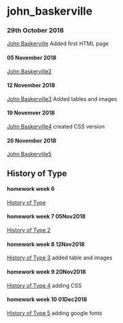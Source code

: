 # john_baskerville

### 29th October 2018

[John Baskerville](https://jasminwiniarski.github.io/john_baskerville/john_baskerville1.html)
Added first HTML page

#### 05 November 2018

[John Baskerville2](https://jasminwiniarski.github.io/john_baskerville/john_baskerville2.html)

#### 12 November 2018
[John Baskerville3](https://jasminwiniarski.github.io/john_baskerville/john_baskerville3.html)
Added tables and images

#### 19 Novemver 2018
[John Baskerville4](https://jasminwiniarski.github.io/john_baskerville/john_baskerville4.html)
created CSS version

#### 26 November 2018

[John Baskerville5](https://jasminwiniarski.github.io/john_baskerville/john_baskerville5.html)

## History of Type
#### homework week 6

[History of Type](https://jasminwiniarski.github.io/john_baskerville/historyoftype.html)

#### homework week 7 05Nov2018

[History of Type 2](https://jasminwiniarski.github.io/john_baskerville/historyoftype2.html)

#### homework week 8 12Nov2018
[History of Type 3](https://jasminwiniarski.github.io/john_baskerville/historyoftype3.html)
added table and images

#### homework week 9 20Nov2018
[History of Type 4](https://jasminwiniarski.github.io/john_baskerville/historyoftype4.html)
adding CSS

#### homework week 10 01Dec2018
[History of Type 5](https://jasminwiniarski.github.io/john_baskerville/historyoftype5.html) 
adding google fonts